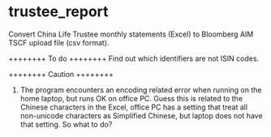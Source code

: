 # trustee_report
Convert China Life Trustee monthly statements (Excel) to Bloomberg AIM TSCF upload file (csv format).



++++++++
To do
++++++++
Find out which identifiers are not ISIN codes.


++++++++
Caution
++++++++

1. The program encounters an encoding related error when running on the home laptop, but runs OK on office PC. Guess this is related to the Chinese characters in the Excel, office PC has a setting that treat all non-unicode characters as Simplified Chinese, but laptop does not have that setting. So what to do?





